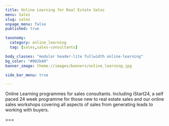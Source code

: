```yaml
---
title: Online Learning for Real Estate Sales
menu: Sales
slug: sales
onpage_menu: false
published: true

taxonomy:
  category: online_learning
  tag: [sales,sales-consultants]

body_classes: "modular header-lite fullwidth online-learning"
bg_color: "#002b49"
banner_image: theme://images/banners/online_learning.jpg

side_bar_menu: true

---
```


Online Learning programmes for sales consultants. Including iStart24, a self paced 24 week programme for those new to real estate sales and our online sales workshops covering all aspects of sales from generating leads to working with buyers.

===
